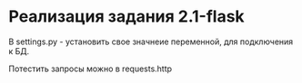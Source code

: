 # Реализация задания 2.1-flask

В settings.py - установить свое значнеие переменной, для подключения к БД.

Потестить запросы можно в requests.http